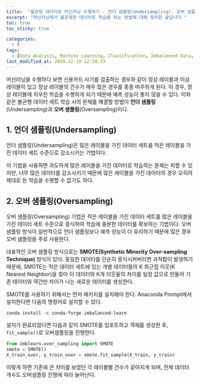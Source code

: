 ```yaml
---
title:  "불균형 데이터로 머신러닝 수행하기 - 언더 샘플링(Undersampling), 오버 샘플링(Oversampling)"
excerpt: "머신러닝에서 불균형한 데이터로 학습을 하는 방법에 대해 정리한 글입니다."
toc: true
toc_sticky: true

categories:
  - R
tags:
  - [Data Analysis, Machine Learning, Classification, Imbalanced Data, SMOTE]
last_modified_at: 2020-12-19 12:28:33
---
```


머신러닝을 수행하다 보면 신용카드 사기를 검출하는 경우와 같이 정상 레이블과 이상 레이블이 있고 정상 레이블의 건수가 매우 많은 경우를 종종 마주하게 된다. 이 경우, 정상 레이블에 치우친 학습을 수행하게 되기 때문에 예측 성능이 좋지 않을 수 있다. 이와 같은 불균형 데이터 세트 학습 시의 문제를 해결할 방법이 **언더 샘플링**(Undersampling)과 **오버 샘플링**(Oversampling)이다.  

## 1. 언더 샘플링(Undersampling)  

언더 샘플링(Undersampling)은 많은 레이블을 가진 데이터 세트를 적은 레이블을 가진 데이터 세트 수준으로 감소시키는 기법이다.  

이 기법을 사용하면 과도하게 많은 레이블을 가진 데이터로 학습하는 문제는 피할 수 있지만, 너무 많은 데이터를 감소시키기 때문에 많은 레이블을 가진 데이터의 경우 오히려 제대로 된 학습을 수행할 수 없기도 하다.  

## 2. 오버 샘플링(Oversampling)  

오버 샘플링(Oversampling) 기법은 적은 레이블을 가진 데이터 세트를 많은 레이블을 가진 데이터 세트 수준으로 증식하여 학습에 충분한 데이터를 확보하는 기법이다. 오버 샘플링 방식이 일반적으로 언더 샘플링보다 예측 성능이 더 유리하기 때문에 많은 경우 오버 샘플링을 주로 사용한다.  

대표적인 오버 샘플링 방식으로는 **SMOTE(Synthetic Minority Over-sampling Technique)** 방식이 있다. 동일한 데이터를 단순히 증식시켜버리면 과적합이 발생하기 때문에, SMOTE는 적은 데이터 세트에 있는 개별 데이터들의 K 최근접 이웃(K Nearest Neighbor)을 찾아 이 데이터와 K개 이웃들의 차이를 일정 값으로 만들어 기존 데이터와 약간만 차이가 나는 새로운 데이터를 생성한다.  

SMOTE를 사용하기 위해서는 먼저 패키지를 설치해야 한다. Anaconda Prompt에서 설치한다면 다음의 명령어로 설치할 수 있다.   

```
conda install -c conda-forge imbalanced-learn
```   

설치가 완료되었다면 다음과 같이 SMOTE를 임포트하고 객체를 생성한 후, `fit_sample()`로 오버샘플링을 진행한다.  
```py
from imblearn.over_sampling import SMOTE
smote = SMOTE()
X_train_over, y_train_over = smote.fit_sample(X_train, y_train)
```  

이렇게 하면 기존에 큰 차이를 보였던 각 레이블별 건수가 같아지게 되며, 전체 데이터 개수도 오버샘플링 진행에 따라 늘어난다.    
